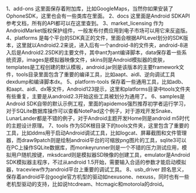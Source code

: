 1、add-ons
这里面保存着附加库，比如GoogleMaps，当然你如果安装了OphoneSDK，这里也会有一些类库在里面。
2、docs
这里面是Android SDKAPI参考文档，所有的API都可以在这里查到。
3、market_licensing
作为AndroidMarket版权保护组件，一般发布付费应用到电子市场可以用它来反盗版。
4、platforms
是每个平台的SDK真正的文件，里面会根据APILevel划分的SDK版本，这里就以Android2.2来说，进入后有一个android-8的文件夹，android-8进入后是Android2.2SDK的主要文件，其中ant为ant编译脚本，data保存着一些系统资源，images是模拟器映像文件，skins则是Android模拟器的皮肤，templates是工程创建的默认模板，android.jar则是该版本的主要framework文件，tools目录里面包含了重要的编译工具，比如aapt、aidl、逆向调试工具dexdump和编译脚本dx。
5、platform-tools
保存着一些通用工具，比如adb、和aapt、aidl、dx等文件，Android123提示，这里和platforms目录中tools文件夹有些重复，主要是从android2.3开始这些工具被划分为通用了。
6、samples是Android 
SDK自带的默认示例工程，里面的apidemos强烈推荐初学者运行学习，对于SQLite数据库操作可以查看NotePad这个例子，对于游戏开发Snake、LunarLander都是不错的例子，对于Android主题开发Home则是android m5时代的主题设计原理。
7、tools
作为SDK根目录下的tools文件夹，这里包含了重要的工具，比如ddms用于启动Android调试工具，比如logcat、屏幕截图和文件管理器，而draw9patch则是绘制android平台的可缩放png图片的工具，sqlite3可以在PC上操作SQLite数据库，而monkeyrunner则是一个不错的压力测试应用，模拟用户随机按键，mksdcard则是模拟器SD映像的创建工具，emulator是Android SDK模拟器主程序，不过从android 1.5开始，需要输入合适的参数才能启动模拟器，traceview作为android平台上重要的调试工具。
8、usb_driver
顾名思义，保存着android平台google官方机型的驱动如nexusone、nexuss，同时也有一些老机型驱动的支持，比如说htcdream、htcmagic和motorola的droid。